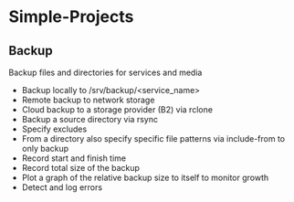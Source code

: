 # Simple-Projects

## Backup

Backup files and directories for services and media

- Backup locally to /srv/backup/<service_name>
- Remote backup to network storage
- Cloud backup to a storage provider (B2) via rclone
- Backup a source directory via rsync
- Specify excludes
- From a directory also specify specific file patterns via include-from to only backup
- Record start and finish time
- Record total size of the backup
- Plot a graph of the relative backup size to itself to monitor growth
- Detect and log errors
